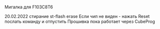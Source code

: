 Мигалка для F103C8T6

20.02.2022
стирание
st-flash erase
Если чип не виден - нажать Reset послать команду и отпустить 
Прошивка пока работает через CubeProg

